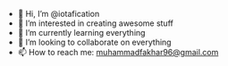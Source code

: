 - 👋 Hi, I’m @iotafication
- 👀 I’m interested in creating awesome stuff
- 🌱 I’m currently learning everything
- 💞️ I’m looking to collaborate on everything
- 📫 How to reach me: muhammadfakhar96@gmail.com

